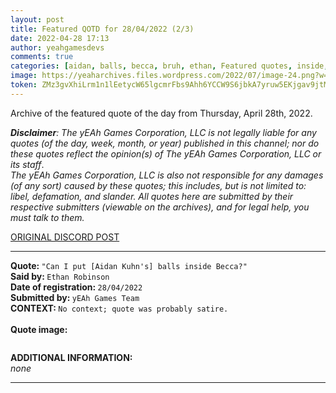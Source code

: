 ```yaml
---
layout: post
title: Featured QOTD for 28/04/2022 (2/3)
date: 2022-04-28 17:13
author: yeahgamesdevs
comments: true
categories: [aidan, balls, becca, bruh, ethan, Featured quotes, inside, QOTD, Quotes]
image: https://yeaharchives.files.wordpress.com/2022/07/image-24.png?w=507
token: ZMz3gvXhiLrm1n1lEetycW65lgcmrFbs9Ahh6YCCW9S6jbkA7yruw5EKjgav9jtMIuDfIuxyFF6BSmuaPQAhGAbaDdetWWMJbeBAMFE9A9yoR6JOpehYhppXa8GLWusMRCnl4KEiUmnn
---
```

<!-- wp:paragraph -->
<p>Archive of the featured quote of the day from Thursday, April 28th, 2022. </p>
<!-- /wp:paragraph -->

<!-- wp:paragraph -->
<p><em><strong>Disclaimer</strong>: The yEAh Games Corporation, LLC is not legally liable for any quotes (of the day, week, month, or year) published in this channel; nor do these quotes reflect the opinion(s) of The yEAh Games Corporation, LLC or its staff</em>.<br><em>The yEAh Games Corporation, LLC is also not responsible for any damages (of any sort) caused by these quotes; this includes, but is not limited to: libel, defamation, and slander. All quotes here are submitted by their respective submitters (viewable on the archives), and for legal help, you must talk to them.</em><br><a href="https://cdn.discordapp.com/attachments/958100064079839303/964566123628609628/unknown.png"></a></p>
<!-- /wp:paragraph -->

<!-- wp:buttons {"layout":{"type":"flex","justifyContent":"left"}} -->
<div class="wp-block-buttons"><!-- wp:button {"textColor":"vivid-cyan-blue","align":"center","style":{"border":{"radius":"18px"}},"className":"is-style-fill"} -->
<div class="wp-block-button aligncenter is-style-fill"><a class="wp-block-button__link has-vivid-cyan-blue-color has-text-color wp-element-button" href="https://discord.com/channels/887052880782176266/958100064079839303/969408106918473798" style="border-radius:18px;">ORIGINAL DISCORD POST</a></div>
<!-- /wp:button --></div>
<!-- /wp:buttons -->

<!-- wp:separator {"align":"center","className":"is-style-wide"} -->
<hr class="wp-block-separator aligncenter has-alpha-channel-opacity is-style-wide" />
<!-- /wp:separator -->

<!-- wp:paragraph -->
<p><strong>Quote: </strong><code>"Can I put [Aidan Kuhn's] balls inside Becca?"</code><br><strong>Said by: </strong><code>Ethan Robinson</code><br><strong>Date of registration: </strong><code>28/04/2022</code> <br><strong>Submitted by: </strong><code>yEAh Games Team</code><br><strong>CONTEXT: </strong><code>No context; quote was probably satire.<br></code><br><strong>Quote image:</strong></p>
<!-- /wp:paragraph -->

<!-- wp:image {"id":780,"sizeSlug":"large","linkDestination":"none"} -->
<figure class="wp-block-image size-large"><img src="https://yeaharchives.files.wordpress.com/2022/07/image-24.png?w=507" alt="" class="wp-image-780" /></figure>
<!-- /wp:image -->

<!-- wp:paragraph -->
<p><strong>ADDITIONAL INFORMATION:</strong><br><em>none</em></p>
<!-- /wp:paragraph -->

<!-- wp:separator {"className":"is-style-wide"} -->
<hr class="wp-block-separator has-alpha-channel-opacity is-style-wide" />
<!-- /wp:separator -->
